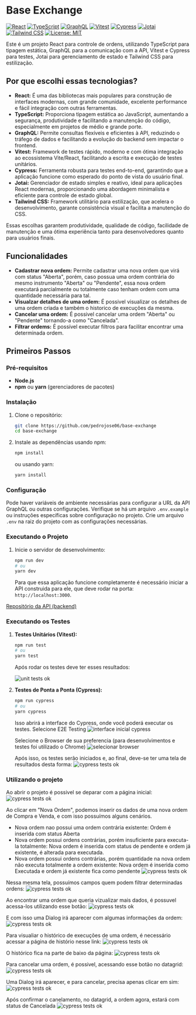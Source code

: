 # Base Exchange

[![React](https://img.shields.io/badge/React-18+-blue.svg)](https://react.dev/)
[![TypeScript](https://img.shields.io/badge/TypeScript-%23007ACC.svg?style=flat&logo=typescript&logoColor=white)](https://www.typescriptlang.org/)
[![GraphQL](https://img.shields.io/badge/GraphQL-E10098?style=flat&logo=graphql&logoColor=white)](https://graphql.org/)
[![Vitest](https://img.shields.io/badge/%F0%9F%AA%9E-Vitest-%23646CFF)](https://vitest.dev/)
[![Cypress](https://img.shields.io/badge/%F0%9F%8E%AE-Cypress-%23172026)](https://www.cypress.io/)
[![Jotai](https://img.shields.io/badge/Jotai-orange)](https://jotai.org/)
[![Tailwind CSS](https://img.shields.io/badge/Tailwind_CSS-%2338B2AC.svg?style=flat&logo=tailwind-css&logoColor=white)](https://tailwindcss.com/)
[![License: MIT](https://img.shields.io/badge/License-MIT-yellow.svg)](https://opensource.org/licenses/MIT)

Este é um projeto React para controle de ordens, utilizando TypeScript para tipagem estática, GraphQL para a comunicação com a API, Vitest e Cypress para testes, Jotai para gerenciamento de estado e Tailwind CSS para estilização.

## Por que escolhi essas tecnologias?

- **React:** É uma das bibliotecas mais populares para construção de interfaces modernas, com grande comunidade, excelente performance e fácil integração com outras ferramentas.
- **TypeScript:** Proporciona tipagem estática ao JavaScript, aumentando a segurança, produtividade e facilitando a manutenção do código, especialmente em projetos de médio e grande porte.
- **GraphQL:** Permite consultas flexíveis e eficientes à API, reduzindo o tráfego de dados e facilitando a evolução do backend sem impactar o frontend.
- **Vitest:** Framework de testes rápido, moderno e com ótima integração ao ecossistema Vite/React, facilitando a escrita e execução de testes unitários.
- **Cypress:** Ferramenta robusta para testes end-to-end, garantindo que a aplicação funcione como esperado do ponto de vista do usuário final.
- **Jotai:** Gerenciador de estado simples e reativo, ideal para aplicações React modernas, proporcionando uma abordagem minimalista e eficiente para controle de estado global.
- **Tailwind CSS:** Framework utilitário para estilização, que acelera o desenvolvimento, garante consistência visual e facilita a manutenção do CSS.

Essas escolhas garantem produtividade, qualidade de código, facilidade de manutenção e uma ótima experiência tanto para desenvolvedores quanto para usuários finais.

## Funcionalidades

* **Cadastrar nova ordem:** Permite cadastrar uma nova ordem que virá com status "Aberta", porém, caso possua uma ordem contrária do mesmo instrumento "Aberta" ou "Pendente", essa nova ordem executará parcialmente ou totalmente caso tenham ordem com uma quantidade necessária para tal.
* **Visualzar detalhes de uma ordem:** É possivel visualizar os detalhes de uma ordem criada e também o historico de execuções da mesma.
* **Cancelar uma ordem:** É possivel cancelar uma ordem "Aberta" ou "Pendente" tornando-a como "Cancelada".
* **Filtrar ordems:** É possível executar filtros para facilitar encontrar uma determinada ordem.

## Primeiros Passos

### Pré-requisitos

* **Node.js**
* **npm** ou **yarn** (gerenciadores de pacotes)

### Instalação

1.  Clone o repositório:
    ```bash
    git clone https://github.com/pedrojose06/base-exchange
    cd base-exchange
    ```

2.  Instale as dependências usando npm:
    ```bash
    npm install
    ```
    ou usando yarn:
    ```bash
    yarn install
    ```

### Configuração

Pode haver variáveis de ambiente necessárias para configurar a URL da API GraphQL ou outras configurações. Verifique se há um arquivo `.env.example` ou instruções específicas sobre configuração no projeto. Crie um arquivo `.env` na raiz do projeto com as configurações necessárias.

### Executando o Projeto

1.  Inicie o servidor de desenvolvimento:
    ```bash
    npm run dev
    # ou
    yarn dev
    ```
    Para que essa aplicação funcione completamente é necessário iniciar a API construida para ele, que deve rodar na porta: `http://localhost:3000`.

[Repositório da API (backend)](https://github.com/pedrojose06/base-exchange-api)



### Executando os Testes

1.  **Testes Unitários (Vitest):**
    ```bash
    npm run test
    # ou
    yarn test
    ```

    Após rodar os testes deve ter esses resultados:

    ![unit tests ok](<https://i.imgur.com/m5JzQx0.png>)

2.  **Testes de Ponta a Ponta (Cypress):**
    ```bash
    npm run cypress
    # ou
    yarn cypress
    ```



    Isso abrirá a interface do Cypress, onde você poderá executar os testes.
    Selecione E2E Testing
    ![interface inicial cypress](<https://i.imgur.com/Ib8krd8.png>)



    Selecione o Browser de sua preferencia (para desenvolvimentos e testes foi utilizado o Chrome)
    ![selecionar browser](<https://i.imgur.com/iOGPlgV.png>)



    Após isso, os testes serão iniciados e, ao final, deve-se ter uma tela de resultados desta forma:
    ![cypress tests ok](<https://i.imgur.com/jNhBsGo.png>)

### Utilizando o projeto

  Ao abrir o projeto é possivel se deparar com a página inicial:
    ![cypress tests ok](<https://i.imgur.com/J7ZyNae.png>)

  Ao clicar em "Nova Ordem", podemos inserir os dados de uma nova ordem de Compra e Venda, e com isso possuímos alguns cenários.
  - Nova ordem nao possui uma ordem contrária existente: Ordem é inserida com status Aberta
  - Nova ordem possui ordens contrárias, porém insuficiente para executa-la totalmente: Nova ordem é inserida com status de pendente e ordem já existente, é alterada para executada.
  - Nova ordem possui ordens contrárias, porém quantidade na nova ordem não executa totalmente a ordem existente: Nova ordem é inserida como Executada e ordem já existente fica como pendente
    ![cypress tests ok](<https://i.imgur.com/LogNJov.png>)

  Nessa mesma tela, possuímos campos quem podem filtrar determinadas ordens:
    ![cypress tests ok](<https://i.imgur.com/lYr33VU.png>)

  Ao encontrar uma ordem que queria vizualizar mais dados, é possuvel acessa-los utilizando esse botão:
    ![cypress tests ok](<https://i.imgur.com/tnK3Tww.png>)

  E com isso uma Dialog irá aparecer com algumas informações da ordem:
    ![cypress tests ok](<https://i.imgur.com/3TFCrE3.png>)

  Para visualiar o histórico de execuções de uma ordem, é necessário acessar a página de histório nesse link:
    ![cypress tests ok](<https://i.imgur.com/MgoAwws.png>)

  O histórico fica na parte de baixo da página:
    ![cypress tests ok](<https://i.imgur.com/NeQoNEK.png>)

  Para cancelar uma ordem, é possivel, acessando esse botão no datagrid:
    ![cypress tests ok](<https://i.imgur.com/rKtCM7J.png>)

  Uma Dialog irá aparecer, e para cancelar, precisa apenas clicar em sim:
    ![cypress tests ok](<https://i.imgur.com/UQq9hHD.png>)

  Após confirmar o canelamento, no datagrid, a ordem agora, estará com status de Cancelada
    ![cypress tests ok](<https://i.imgur.com/6UE4eKZ.png>)

